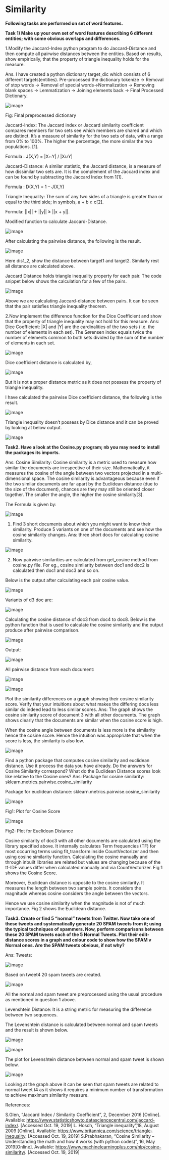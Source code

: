 # Similarity

**Following tasks are performed on set of word features.**

**Task 1) Make up your own set of word features describing 6 different entities; with some obvious overlaps and differences.**

 

1.Modify the Jaccard-Index python program to do Jaccard-Distance and then compute all pairwise distances between the entities.
Based on results, show empirically, that the property of triangle inequality holds for the measure.

 

Ans. I have created a python dictionary target_dic which consists of 6 different targets(entities).
Pre-processed the dictionary tokenize -> Removal of stop words -> Removal of special words->Normalization -> Removing blank spaces -> Lemmatization -> Joining elements  back -> Final Processed Dictionary.

 ![image](https://user-images.githubusercontent.com/26432753/72297881-ce07ec80-3654-11ea-8f0c-acdd2e3384fd.png)

Fig: Final preprocessed dictionary

 

Jaccard-Index: The Jaccard index or Jaccard similarity coefficient compares members for two sets see which members are shared and which are distinct. It’s a measure of similarity for the two sets of data, with a range from 0% to 100%. The higher the percentage, the more similar the two populations. [1].

Formula : J(X,Y) = |X∩Y| / |X∪Y|

 

Jaccard-Distance: A similar statistic, the Jaccard distance, is a measure of how dissimilar two sets are. It is the complement of the Jaccard index and can be found by subtracting the Jaccard Index from 1[1].

Formula : D(X,Y) = 1 – J(X,Y)

 

Triangle Inequality: The sum of any two sides of a triangle is greater than or equal to the third side; in symbols, a + b ≥ c[2].
 

Formula: ||x|| + ||y|| ≥ ||x + y||.

Modified function to calculate Jaccard-Distance.

 ![image](https://user-images.githubusercontent.com/26432753/72297894-d3fdcd80-3654-11ea-9fab-6d8f35ea8e97.png)

After calculating the pairwise distance, the following is the result.

 ![image](https://user-images.githubusercontent.com/26432753/72297902-d8c28180-3654-11ea-9a85-96cd4ebb3730.png)

Here dis1_2, show the distance between target1 and target2. Similarly rest all distance are calculated above.

Jaccard Distance holds triangle inequality property for each pair. The code snippet below shows the calculation for a few of the pairs.

 ![image](https://user-images.githubusercontent.com/26432753/72297911-dd873580-3654-11ea-9577-613d59e4c1ed.png)

Above we are calculating Jaccard-distance between pairs. It can be seen that the pair satisfies triangle inequality theorem.

 

2.Now implement the difference function for the Dice Coefficient and show that the property of triangle inequality may not hold for this measure.
Ans: Dice Coefficient: |X| and |Y| are the cardinalities of the two sets (i.e. the number of elements in each set). The Sørensen index equals twice the number of elements common to both sets divided by the sum of the number of elements in each set.

 ![image](https://user-images.githubusercontent.com/26432753/72297935-e972f780-3654-11ea-8f2b-1653888d13c1.png)


Dice coefficient distance is calculated by,

 ![image](https://user-images.githubusercontent.com/26432753/72297940-ed9f1500-3654-11ea-9b06-7289ccabf510.png)


But it is not a proper distance metric as it does not possess the property of triangle inequality.

I have calculated the pairwise Dice coefficient distance, the following is the result.


![image](https://user-images.githubusercontent.com/26432753/72297958-f2fc5f80-3654-11ea-855b-63159fba5e06.png)

 
Triangle inequality doesn’t possess by Dice distance and it can be proved by looking at below output.


![image](https://user-images.githubusercontent.com/26432753/72297964-f7c11380-3654-11ea-9543-e0f12f0af75d.png)

 
**Task2. Have a look at the Cosine.py program; nb you may need to install the packages its imports.**

Ans: Cosine Similarity: Cosine similarity is a metric used to measure how similar the documents are irrespective of their size. Mathematically, it measures the cosine of the angle between two vectors projected in a multi-dimensional space. The cosine similarity is advantageous because even if the two similar documents are far apart by the Euclidean distance (due to the size of the document), chances are they may still be oriented closer together. The smaller the angle, the higher the cosine similarity[3].

The Formula is given by:

  

![image](https://user-images.githubusercontent.com/26432753/72297979-fe4f8b00-3654-11ea-85a2-9076552a187f.png)

 

1. Find 3 short documents about which you might want to know their similarity. Produce 5 variants on one of the documents and see how the cosine similarity changes.
Ans: three short docs for calculating cosine similarity.

 ![image](https://user-images.githubusercontent.com/26432753/72297984-01e31200-3655-11ea-9f7c-b35d5ee140a6.png)


2. Now pairwise similarities are calculated from get_cosine method from cosine.py file. For eg., cosine similarity between doc1 and doc2 is calculated then doc1 and doc3 and so on.

Below is the output after calculating each pair cosine value.

 ![image](https://user-images.githubusercontent.com/26432753/72297992-060f2f80-3655-11ea-9922-c921249e60f4.png)


Variants of d3 doc are:


 ![image](https://user-images.githubusercontent.com/26432753/72297999-09a2b680-3655-11ea-988a-de8708f9c233.png)
 

Calculating the cosine distance of doc3 from doc4 to doc8. Below is the python function that is used to calculate the cosine similarity and the output produce after pairwise comparison.

 ![image](https://user-images.githubusercontent.com/26432753/72298010-0dced400-3655-11ea-8808-31b852919b2f.png)


Output:



![image](https://user-images.githubusercontent.com/26432753/72298017-12938800-3655-11ea-8d75-98a4c56ad3e5.png)

 

All pairwise distance from each document:



![image](https://user-images.githubusercontent.com/26432753/72298027-17f0d280-3655-11ea-8555-aa63ba6dbd26.png)



![image](https://user-images.githubusercontent.com/26432753/72298033-1c1cf000-3655-11ea-90bd-ca9d58c4e4ed.png)         

 

Plot the similarity differences on a graph showing their cosine similarity score. Verify that your intuitions about what makes the differing docs less similar do indeed lead to less similar scores.
Ans: The graph shows the cosine similarity score of document 3 with all other documents. The graph shows clearly that the documents are similar when the cosine score is high.

When the cosine angle between documents is less more is the similarity hence the cosine score. Hence the intuition was appropriate that when the score is less, the similarity is also low.


![image](https://user-images.githubusercontent.com/26432753/72298041-20e1a400-3655-11ea-92f8-cfc03a25e7eb.png)


Find a python package that computes cosine similarity and euclidean distance. Use it process the data you have already. Do the answers for Cosine Similarity correspond? What do the Euclidean Distance scores look like relative to the Cosine ones?
Ans: Package for cosine similarity: sklearn.metrics.pairwise.cosine_similarity

Package for euclidean distance: sklearn.metrics.pairwise.cosine_similarity


![image](https://user-images.githubusercontent.com/26432753/72298048-250dc180-3655-11ea-8760-287426389f29.png) 


Fig1: Plot for Cosine Score                     



![image](https://user-images.githubusercontent.com/26432753/72298054-2939df00-3655-11ea-8c72-7f0f263e2028.png)


Fig2: Plot for Euclidean Distance

 

Cosine similarity of doc3 with all other documents are calculated using the library specified above. It internally calculates Term frequencies (TF) for most occurring terms using fit_transform inside CountVectorizer and then using cosine similarity function. Calculating the cosine manually and through inbuilt libraries are related but values are changing because of the tf-IDF values differ when calculated manually and via CountVectorizer. Fig 1 shows the Cosine Score.

 

Moreover, Euclidean distance is opposite to the cosine similarity. It measures the length between two sample points. It considers the magnitude whereas cosine considers the angle between the vectors.

Hence we use cosine similarity when the magnitude is not of much importance. Fig 2 shows the Euclidean distance.

 

**Task3. Create or find 5 “normal” tweets from Twitter. Now take one of these tweets and systematically generate 20 SPAM tweets from it; using the typical techniques of spammers. Now, perform comparisons between these 20 SPAM tweets each of the 5 Normal Tweets. Plot their edit-distance scores in a graph and colour code to show how the SPAM v Normal ones. Are the SPAM tweets obvious, if not why?**

Ans: Tweets:


![image](https://user-images.githubusercontent.com/26432753/72298061-30f98380-3655-11ea-86bb-af436cc3b0df.png)

 

Based on tweet4 20 spam tweets are created.


 ![image](https://user-images.githubusercontent.com/26432753/72298074-3525a100-3655-11ea-9c4a-2f59ec88f28c.png)

 
All the normal and spam tweet are preprocessed using the usual procedure as mentioned in question 1 above.

Levenshtein Distance: It is a string metric for measuring the difference between two sequences.

The Levenshtein distance is calculated between normal and spam tweets and the result is shown below.


![image](https://user-images.githubusercontent.com/26432753/72298086-3951be80-3655-11ea-9996-caf629415fc6.png)



![image](https://user-images.githubusercontent.com/26432753/72298106-41116300-3655-11ea-9590-1e4cd0af6683.png)

                         

The plot for Levenshtein distance between normal and spam tweet is shown below.

 

 ![image](https://user-images.githubusercontent.com/26432753/72298113-466ead80-3655-11ea-81f8-cfc5b9078ff5.png)

 

Looking at the graph above it can be seen that spam tweets are related to normal tweet t4 as it shows it requires a minimum number of transformation to achieve maximum similarity measure.

 

 

References:

S.Glen, “Jaccard Index / Similarity Coefficient”, 2, December 2016 [Online]. Available: https://www.statisticshowto.datasciencecentral.com/jaccard-index/. [Accessed Oct. 19, 2019]
L. Hosch, “Triangle inequality”,18, August 2009 [Online]. Available: https://www.britannica.com/science/triangle-inequality. [Accessed Oct. 19, 2019]
S.Prabhakaran, “Cosine Similarity – Understanding the math and how it works (with python codes)”, 16, May 2019[Online]. Available: https://www.machinelearningplus.com/nlp/cosine-similarity/. [Accessed Oct. 19, 2019]
 
